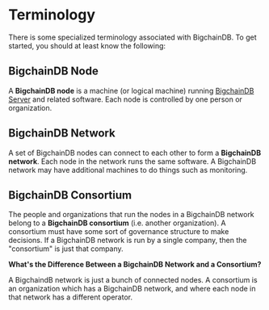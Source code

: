 <!---
Copyright BigchainDB GmbH and BigchainDB contributors
SPDX-License-Identifier: (Apache-2.0 AND CC-BY-4.0)
Code is Apache-2.0 and docs are CC-BY-4.0
--->

# Terminology

There is some specialized terminology associated with BigchainDB. To get started, you should at least know the following:

## BigchainDB Node

A **BigchainDB node** is a machine (or logical machine) running [BigchainDB Server](https://docs.bigchaindb.com/projects/server/en/latest/introduction.html) and related software. Each node is controlled by one person or organization.

## BigchainDB Network

A set of BigchainDB nodes can connect to each other to form a **BigchainDB network**. Each node in the network runs the same software. A BigchainDB network may have additional machines to do things such as  monitoring.

## BigchainDB Consortium

The people and organizations that run the nodes in a BigchainDB network belong to a **BigchainDB consortium** (i.e. another organization). A consortium must have some sort of governance structure to make decisions. If a BigchainDB network is run by a single company, then the "consortium" is just that company.

**What's the Difference Between a BigchainDB Network and a Consortium?**

A BigchaindB network is just a bunch of connected nodes. A consortium is an organization which has a BigchainDB network, and where each node in that network has a different operator.